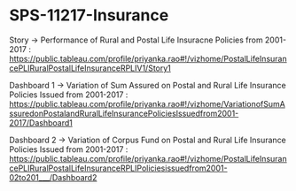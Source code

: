 # SPS-11217-Insurance

Story -> Performance of Rural and Postal Life Insuracne Policies from 2001- 2017 : https://public.tableau.com/profile/priyanka.rao#!/vizhome/PostalLifeInsurancePLIRuralPostalLifeInsuranceRPLIV1/Story1 

Dashboard 1 -> Variation of Sum Assured on Postal and Rural Life Insurance Policies Issued from 2001-2017 : https://public.tableau.com/profile/priyanka.rao#!/vizhome/VariationofSumAssuredonPostalandRuralLifeInsurancePoliciesIssuedfrom2001-2017/Dashboard1

Dashboard 2 -> Variation of Corpus Fund on Postal and Rural Life Insurance Policies Issued from 2001-2017 : https://public.tableau.com/profile/priyanka.rao#!/vizhome/PostalLifeInsurancePLIRuralPostalLifeInsuranceRPLIPoliciesissuedfrom2001-02to201___/Dashboard2
